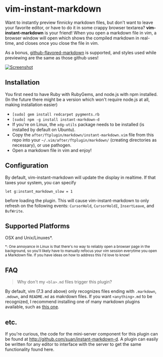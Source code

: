vim-instant-markdown
====================
Want to instantly preview finnicky markdown files, but don't want to leave your favorite editor, or have to do it in some crappy browser textarea? **vim-instant-markdown** is your friend! When you open a markdown file in vim, a browser window will open which shows the compiled markdown in real-time, and closes once you close the file in vim.

As a bonus, [github-flavored-markdown][gfm] is supported, and styles used while previewing are the same as those github uses!

[![Screenshot][ss]][ssbig]

Installation
------------
You first need to have Ruby with RubyGems, and node.js with npm installed. (In the future there might be a version which won't require node.js at all, making installation easier)

- `[sudo] gem install redcarpet pygments.rb`
- `[sudo] npm -g install instant-markdown-d`
- If you're on Linux, the `xdg-utils` package needs to be installed (is installed by default on Ubuntu).
- Copy the `after/ftplugin/markdown/instant-markdown.vim` file from this repo into your `~/.vim/after/ftplugin/markdown/` (creating directories as necessary), or use pathogen.
- Open a markdown file in vim and enjoy!

Configuration
-------------
By default, vim-instant-markdown will update the display in realtime.  If that
taxes your system, you can specify

```
let g:instant_markdown_slow = 1
```

before loading the plugin.  This will cause vim-instant-markdown to only refresh on the
following events: `CursorHold`, `CursorHoldI`, `InsertLeave`, and `BufWrite`.

Supported Platforms
-------------------
OSX and Unix/Linuxes*.

<sub>*: One annoyance in Linux is that there's no way to reliably open a browser page in the background, so you'll likely have to manually refocus your vim session everytime you open a Markdown file. If you have ideas on how to address this I'd love to know!</sub>

FAQ
---
> Why don't my `<bla>.md` files trigger this plugin?

By default, vim (7.3 and above) only recognizes files ending with `.markdown`, `.mdown`, and `README.md` as makrdown files. If you want `<anything>.md` to be recognized, I recommend installing one of many markdown plugins available, such as [this one][tpope-markdown].

etc.
---
If you're curious, the code for the mini-server component for this plugin can be found at http://github.com/suan/instant-markdown-d. A plugin can easily be written for any editor to interface with the server to get the same functionality found here.


[ss]: http://dl.dropbox.com/u/28956267/instant-markdown-demo_thumb.gif  "Click for bigger preview"
[ssbig]: http://dl.dropbox.com/u/28956267/instant-markdown-demo.gif
[gfm]: http://github.github.com/github-flavored-markdown/
[tpope-markdown]: https://github.com/tpope/vim-markdown
